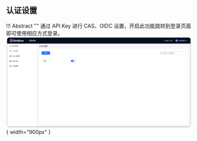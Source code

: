 ## 认证设置

!!! Abstract ""
    通过 API Key 进行 CAS、OIDC 设置，开启此功能跳转到登录页面即可使用相应方式登录。
![更新1](../newimg/认证设置页面.png){ width="900px" }